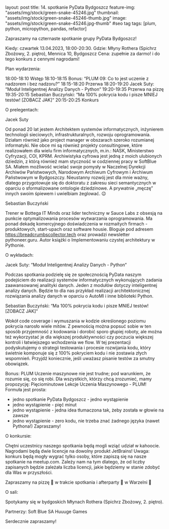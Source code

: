 layout: post
title: 14. spotkanie PyData Bydgoszcz
feature-img: "assets/img/stock/green-snake-45246.jpg"
thumbnail: "assets/img/stock/green-snake-45246-thumb.jpg"
image: "assets/img/stock/green-snake-45246.jpg-thumb" #seo tag
tags: [plum, python, micropython, pandas, refactor]

Zapraszamy na czternaste spotkanie grupy PyData Bydgoszcz!

Kiedy: czwartek 13.04.2023, 18:00-20:30.
Gdzie: Młyny Rothera (Spichrz Zbożowy, 2. piętro), Mennica 10, Bydgoszcz
Cena: zupełnie za darmo! i do tego konkurs z cennymi nagrodami!

Plan wydarzenia:

18:00-18:10 Wstęp
18:10-18:15 Bonus: “PLUM 09: Co to jest uczenie z nadzorem i bez nadzoru?”
18:15-18:20 Przerwa
18:20-19:20 Jacek Suty: “Moduł Inteligentnej Analizy Danych - Python“
19:20-19:35 Przerwa na pizzę
19:35-20:15 Sebastian Buczyński: “Ma 100% pokrycia kodu i pisze MNIEJ testów! [ZOBACZ JAK]“
20:15-20:25 Konkurs

O prelegentach:

Jacek Suty

Od ponad 20 lat jestem Architektem systemów informatycznych, inżynierem technologii sieciowych, infrastrukturalnych, rozwoju oprogramowania. Działam również jako project manager w obszarach szeroko rozumianej informatyki.
Nie obce mi są również projekty consultingowe, które realizowałem dla wielu firm informatycznych, m.in.: NASK, Ministerstwo Cyfryzacji, COI, KPRM.
Archiwistyka cyfrowa jest jedną z moich ulubionych dziedzin, z którą również mam styczność w codziennej pracy w SoftBlue SA. Miałem możliwość wcielać swoje pomysły w Naczelnej Dyrekcji Archiwów Państwowych, Narodowym Archiwum Cyfrowym i Archiwum Państwowym w Bydgoszczy.
Nieustanny rozwój jest dla mnie ważny, dlatego przygotowuje się do doktoratu z zakresu sieci semantycznych w oparciu o sformalizowane ontologie dziedzinowe.
A prywatnie „męczę” innych swoim śpiewem i uwielbiam żeglować. 😉

Sebastian Buczyński

Trener w Bottega IT Minds oraz lider techniczny w Sauce Labs z obsesją na punkcie optymalizowania procesów wytwarzania oprogramowania. Ma ponad dekadę komercyjnego doświadczenia w rozmaitych firmach - produktowych, start-upach oraz software housie. Bloguje pod adresem https://breadcrumbscollector.tech oraz prowadzi newsletter pythoneer.guru. Autor książki o Implementowaniu czystej architektury w Pythonie.

O wykładach:

Jacek Suty: “Moduł Inteligentnej Analizy Danych - Python“

Podczas spotkania podzielę się ze społecznością PyData naszym podejściem do realizacji systemów informatycznych wykonujących zadania zaawansowanej analityki danych. Jeden z modułów dotyczy inteligentnej analizy danych. Będzie to dla nas przykład realizacji architektonicznej rozwiązania analizy danych w oparciu o AutoMI i inne biblioteki Python.

Sebastian Buczyński: “Ma 100% pokrycia kodu i pisze MNIEJ testów! [ZOBACZ JAK]“

Wokół code coverage i wymuszania w kodzie określonego poziomu pokrycia narosło wiele mitów. Z pewnością można popsuć sobie w ten sposób przyjemność z kodowania i dorobić sporo głupiej roboty, ale można też wykorzystać je dla większej produktywności czy poczucia większej kontroli i łatwiejszego wchodzenia we flow. W tej prezentacji podyskutujemy o strategii testowania i procesie rozwijania kodu, który świetnie komponuje się z 100% pokryciem kodu i nie zostawia złych wspomnień. Przyjdź koniecznie, jeśli uważasz pisanie testów za smutny obowiązek.

Bonus: PLUM
Uczenie maszynowe nie jest trudne; pod warunkiem, że rozumie się, co się robi. Dla wszystkich, którzy chcą zrozumieć, mamy propozycję: Pięciominutowe Lekcje Uczenia Maszynowego - PLUM! Formuła jest prosta:
- jedno spotkanie PyData Bydgoszcz - jedno wystąpienie
- jedno wystąpienie - pięć minut
- jedno wystąpienie - jedna idea tłumaczona tak, żeby została w głowie na zawsze
- jedno wystąpienie - zero kodu, nie trzeba znać żadnego języka (nawet Pythona!)
Zapraszamy!

O konkursie:

Chętni uczestnicy naszego spotkania będą mogli wziąć udział w kahoocie. Nagrodami będą dwie licencje na dowolny produkt JetBrains!
Uwaga: konkurs będą mogły wygrać tylko osoby, które zapiszą się na nasze spotkanie na meetup.com. Zależy nam na tym dlatego, że od liczby zapisanych będzie zależała liczba licencji, jakie będziemy w stanie zdobyć dla Was w przyszłości.

Zapraszamy na pizzę 🍕 w trakcie spotkania i afterparty 🥳 w Warzelni 🍺

O sali:

Spotykamy się w bydgoskich Młynach Rothera (Spichrz Zbożowy, 2. piętro).

Partnerzy:
Soft Blue SA
Huuuge Games

Serdecznie zapraszamy!
